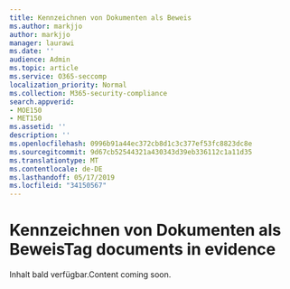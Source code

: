 ```yaml
---
title: Kennzeichnen von Dokumenten als Beweis
ms.author: markjjo
author: markjjo
manager: laurawi
ms.date: ''
audience: Admin
ms.topic: article
ms.service: O365-seccomp
localization_priority: Normal
ms.collection: M365-security-compliance
search.appverid:
- MOE150
- MET150
ms.assetid: ''
description: ''
ms.openlocfilehash: 0996b91a44ec372cb8d1c3c377ef53fc8823dc8e
ms.sourcegitcommit: 9d67cb52544321a430343d39eb336112c1a11d35
ms.translationtype: MT
ms.contentlocale: de-DE
ms.lasthandoff: 05/17/2019
ms.locfileid: "34150567"
---
```

# <a name="tag-documents-in-evidence"></a><span data-ttu-id="5d305-102">Kennzeichnen von Dokumenten als Beweis</span><span class="sxs-lookup"><span data-stu-id="5d305-102">Tag documents in evidence</span></span>

<span data-ttu-id="5d305-103">Inhalt bald verfügbar.</span><span class="sxs-lookup"><span data-stu-id="5d305-103">Content coming soon.</span></span>